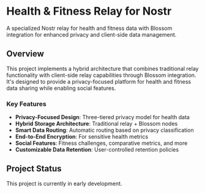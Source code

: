 # Health & Fitness Relay for Nostr

A specialized Nostr relay for health and fitness data with Blossom integration for enhanced privacy and client-side data management.

## Overview

This project implements a hybrid architecture that combines traditional relay functionality with client-side relay capabilities through Blossom integration. It's designed to provide a privacy-focused platform for health and fitness data sharing while enabling social features.

### Key Features

- **Privacy-Focused Design**: Three-tiered privacy model for health data
- **Hybrid Storage Architecture**: Traditional relay + Blossom nodes
- **Smart Data Routing**: Automatic routing based on privacy classification
- **End-to-End Encryption**: For sensitive health metrics
- **Social Features**: Fitness challenges, comparative metrics, and more
- **Customizable Data Retention**: User-controlled retention policies

## Project Status

This project is currently in early development. 